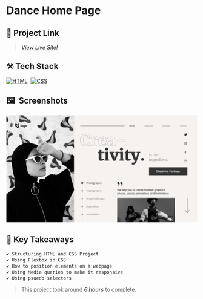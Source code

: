 # Dance Home Page

## 🔗 Project Link

>_[View Live Site!](https://dance-home-site.netlify.app/ "Dance Home Page" )_

## ⚒️ Tech Stack

[![HTML](https://img.shields.io/badge/html5%20-%23E34F26.svg?&style=for-the-badge&logo=html5&logoColor=white)](https://github.com/Steevel)&nbsp;
[![CSS](https://img.shields.io/badge/css3%20-%231572B6.svg?&style=for-the-badge&logo=css3&logoColor=white)](https://github.com/Steevel)&nbsp;

## 🖼️&nbsp;&nbsp;Screenshots

![Screenshots](./images/14.png)

## 📌 Key Takeaways

    ✔️ Structuring HTML and CSS Project
    ✔️ Using Flexbox in CSS 
    ✔️ How to position elements on a webpage
    ✔️ Using Media queries to make it responsive
    ✔️ Using psuedo selectors

> This project took around _**6 hours**_ to complete.
